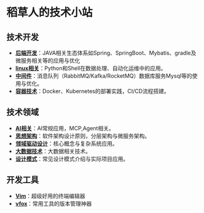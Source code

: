 <!--
 * @Author: niu niuwancheng@gamil.com
 * @Date: 2024-10-31 22:40:51
 * @LastEditors: niu niuwancheng@gamil.com
 * @LastEditTime: 2024-10-31 23:05:19
 * @FilePath: /blog_temp/index.md
 * @Description: 这是默认设置,请设置`customMade`, 打开koroFileHeader查看配置 进行设置: https://github.com/OBKoro1/koro1FileHeader/wiki/%E9%85%8D%E7%BD%AE
-->
# 稻草人的技术小站

## 技术开发

- **[后端开发](./docs/devlanguage/java/index.md)**：JAVA相关生态体系如Spring、SpringBoot、Mybatis、gradle及微服务相关等的应用与优化
- **[linux相关](docs/linux/commond.md)**：Python和Shell在数据处理、自动化运维中的应用。
- **[中间件](docs/tools/mq/index.md)**：消息队列（RabbitMQ/Kafka/RocketMQ）数据库服务Mysql等的使用与优化。
- **[容器技术](docs/container/index.md)**：Docker、Kubernetes的部署实践，CI/CD流程搭建。

## 技术领域

- **[AI相关](docs/ai/index.md)**：AI常规应用，MCP,Agent相关。
- **[思想架构](docs/design/architecture/index.md)**：软件架构设计原则，分层架构与微服务架构。
- **[领域驱动设计](/docs/design/architecture/DDD/index.md)**：核心概念与复杂系统应用。
- **[大数据技术](docs/database/bigdata/index.md)**：大数据相关技术。
- **[设计模式](./docs/design/design-pattern/)**：常见设计模式介绍与实际项目应用。

## 开发工具

- **[Vim](docs/tools/vim/index.md)**：超级好用的终端编辑器
- **[vfox](docs/tools/vfox/index.md)**：常用工具的版本管理神器
